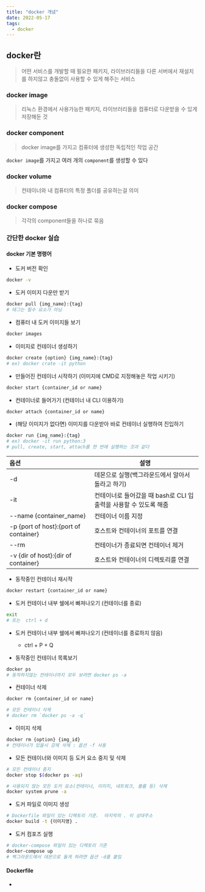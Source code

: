 ```yaml
---
title: "docker 개념"
date: 2022-05-17
tags:
  - docker
---
```






## docker란

>  어떤 서비스를 개발할 때 필요한 패키지, 라이브러리들을 다른 서버에서 재설치를 하지않고 충돌없이 사용할 수 있게 해주는 서비스



### docker image

> 리눅스 환경에서 사용가능한 패키지, 라이브러리들을 컴퓨터로 다운받을 수 있게 저장해둔 것



### docker component

> docker image를 가지고 컴퓨터에 생성한 독립적인 작업 공간

`docker image`를 가지고 여러 개의 `component`를 생성할 수 있다



### docker volume

> 컨테이너와 내 컴퓨터의 특정 폴더를 공유하는걸 의미



### docker compose

> 각각의 component들을 하나로 묶음



### 간단한 docker 실습

#### docker 기본 명령어

* 도커 버전 확인

```bash
docker -v
```



* 도커 이미지 다운만 받기

```bash
docker pull {img_name}:{tag}
# 태그는 필수 요소가 아님
```



* 컴퓨터 내 도커 이미지들 보기

```bash
docker images
```



* 이미지로 컨테이너 생성하기

```bash
docker create {option} {img_name}:{tag}
# ex) docker crate -it python
```



* 만들어진 컨테이너 시작하기 (이미지에 CMD로 지정해놓은 작업 시키기)

```bash
docker start {container_id or name}
```



* 컨테이너로 들어가기 (컨테이너 내 CLI 이용하기)

```bash
docker attach {container_id or name}
```



* (해당 이미지가 없다면) 이미지를 다운받아 바로 컨테이너 실행하여 진입하기

```bash
docker run {img_name}:{tag}
# ex) docker -it run python:3
# pull, create, start, attach를 한 번에 실행하는 것과 같다
```



| 옵션                                  | 설명                                                         |
| :------------------------------------ | ------------------------------------------------------------ |
| -d                                    | 데몬으로 실행(백그라운드에서 알아서 돌라고 하기)             |
| -it                                   | 컨테이너로 들어갔을 때 bash로 CLI 입출력을 사용할 수 있도록 해줌 |
| --name {container_name}               | 컨테이너 이름 지정                                           |
| -p {port of host}:{port of container} | 호스트와 컨테이너의 포트를 연결                              |
| --rm                                  | 컨테이너가 종료되면 컨테이너 제거                            |
| -v {dir of host}:{dir of container}   | 호스트와 컨테이너의 디렉토리를 연결                          |



* 동작중인 컨테이너 재시작

```bash
docker restart {container_id or name}
```



* 도커 컨테이너 내부 쉘에서 빠져나오기 (컨테이너를 종료)

```bash
exit
# 또는  ctrl + d
```



* 도커 컨테이너 내부 쉘에서 빠져나오기 (컨테이너를 종료하지 않음)

  * ctrl + P + Q

    

* 동작중인 컨테이너 목록보기

```bash
docker ps
# 동작하지않는 컨테이너까지 모두 보려면 docker ps -a
```



* 컨테이너 삭제

```bash
docker rm {container_id or name}

# 모든 컨테이너 삭제
# docker rm `docker ps -a -q`
```



* 이미지 삭제

```bash
docker rm {option} {img_id}
# 컨테이너가 있을시 강제 삭제 : 옵션 -f 사용
```



* 모든 컨테이너와 이미지 등 도커 요소 중지 및 삭제

```bash
# 모든 컨테이너 중지
docker stop $(docker ps -aq)

# 사용되지 않는 모든 도커 요소(컨테이너, 이미지, 네트워크, 볼륨 등) 삭제
docker system prune -a
```



* 도커 파일로 이미지 생성

```bash
# Dockerfile 파일이 있는 디렉토리 기준.  마지막의 . 이 상대주소
docker build -t {이미지명} .
```



* 도커 컴포즈 실행

```bash
# docker-compose 파일이 있는 디렉토리 기준
docker-compose up
# 백그라운드에서 데몬으로 돌게 하려면 옵션 -d를 붙임
```



#### Dockerfile



* 

